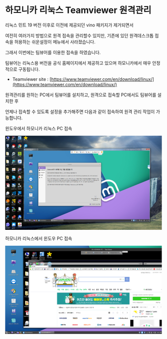 # 하모니카 리눅스 Teamviewer 원격관리

리눅스 민트 19 버전 이후로 이전에 제공되던 vino 패키지가 제거되면서

여전히 여러가지 방법으로 원격 접속을 관리할수 있지만, 기존에 있던 원격데스크톱 접속을 허용하는 쉬운설정이 메뉴에서 사라졌습니다.

그래서 이번에는 팀뷰어를 이용한 접속을 하였습니다.

팀뷰어는 리눅스용 버전을 공식 홈페이지에서 제공하고 있으며 하모니카에서 매우 안정적으로 구동됩니다.

* Teamviewer site : [https://www.teamviewer.com/en/download/linux/](https://www.teamviewer.com/en/download/linux/)

원격관리를 원하는 PC에서 팀뷰어를 설치하고, 원격으로 접속할 PC에서도 팀뷰어를 설치한 후&#x20;

언제나 접속할 수 있도록 설정을 추가해주면 다음과 같이 접속하여 원격 관리 작업이 가능합니다.

윈도우에서 하모니카 리눅스 PC 접속

![](../.gitbook/assets/24313969.png)

하모니카 리눅스에서 윈도우 PC 접속

![](../.gitbook/assets/24313971.png)
